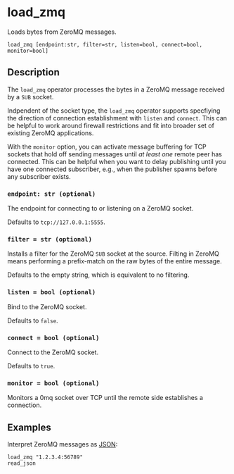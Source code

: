 # load_zmq

Loads bytes from ZeroMQ messages.

```tql
load_zmq [endpoint:str, filter=str, listen=bool, connect=bool, monitor=bool]
```

## Description

The `load_zmq` operator processes the bytes in a ZeroMQ message received by a `SUB`
socket.

Indpendent of the socket type, the `load_zmq` operator supports specfiying the
direction of connection establishment with `listen` and `connect`. This can be
helpful to work around firewall restrictions and fit into broader set of
existing ZeroMQ applications.

With the `monitor` option, you can activate message buffering for TCP
sockets that hold off sending messages until *at least one* remote peer has
connected. This can be helpful when you want to delay publishing until you have
one connected subscriber, e.g., when the publisher spawns before any subscriber
exists.

### `endpoint: str (optional)`

The endpoint for connecting to or listening on a ZeroMQ socket.

Defaults to `tcp://127.0.0.1:5555`.

### `filter = str (optional)`

Installs a filter for the ZeroMQ `SUB` socket at the source. Filting in ZeroMQ
means performing a prefix-match on the raw bytes of the entire message.

Defaults to the empty string, which is equivalent to no filtering.

### `listen = bool (optional)`

Bind to the ZeroMQ socket.

Defaults to `false`.

### `connect = bool (optional)`

Connect to the ZeroMQ socket.

Defaults to `true`.

### `monitor = bool (optional)`

Monitors a 0mq socket over TCP until the remote side establishes a connection.

## Examples

Interpret ZeroMQ messages as [JSON](read_json.md):

```
load_zmq "1.2.3.4:56789"
read_json
```
